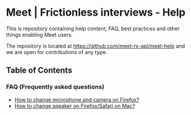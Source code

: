
# Meet | Frictionless interviews - Help

This is repository containing help content, FAQ, best practices and other things enabling Meet users.

The repository is located at https://github.com/meet-rs-api/meet-help and we are open for contributions of any type.

## Table of Contents

### FAQ (Frequently asked questions)

- [How to change microphone and camera on Firefox?](help-config-firefox.md)
- [How to change speaker on Firefox/Safari on Mac?](help-config-speaker.md)
